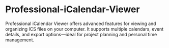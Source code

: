 # Professional-iCalendar-Viewer
Professional iCalendar Viewer offers advanced features for viewing and organizing ICS files on your computer. It supports multiple calendars, event details, and export options—ideal for project planning and personal time management.
